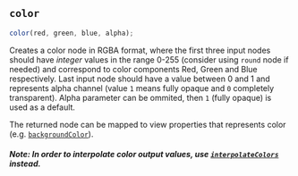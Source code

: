 ## `color`

```js
color(red, green, blue, alpha);
```

Creates a color node in RGBA format, where the first three input nodes should have _integer_ values in the range 0-255 (consider using `round` node if needed) and correspond to color components Red, Green and Blue respectively. Last input node should have a value between 0 and 1 and represents alpha channel (value `1` means fully opaque and `0` completely transparent). Alpha parameter can be ommited, then `1` (fully opaque) is used as a default.

The returned node can be mapped to view properties that represents color (e.g. [`backgroundColor`](https://facebook.github.io/react-native/docs/view-style-props.html#backgroundcolor)).

##### Note: In order to interpolate color output values, use [`interpolateColors`](interpolate-colors.html) instead.
